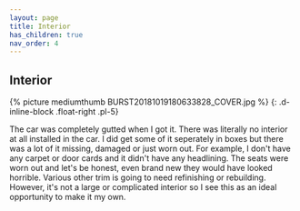 ```yaml
---
layout: page
title: Interior
has_children: true
nav_order: 4
---
```

## Interior

{% picture mediumthumb BURST20181019180633828_COVER.jpg %}
{: .d-inline-block .float-right .pl-5}

The car was completely gutted when I got it. There was literally no interior at all installed in the car. I did get some of it seperately in boxes but there was a lot of it missing, damaged or just worn out. For example, I don't have any carpet or door cards and it didn't have any headlining. The seats were worn out and let's be honest, even brand new they would have looked horrible. Various other trim is going to need refinishing or rebuilding. However, it's not a large or complicated interior so I see this as an ideal opportunity to make it my own.

